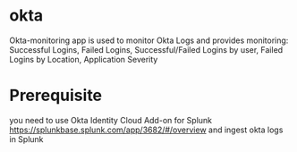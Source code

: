 # okta
Okta-monitoring app is used to monitor Okta Logs and provides monitoring: 
Successful Logins,
Failed Logins,
Successful/Failed Logins by user,
Failed Logins by Location,
Application Severity

# Prerequisite
you need to use Okta Identity Cloud Add-on for Splunk https://splunkbase.splunk.com/app/3682/#/overview and ingest okta logs in Splunk
